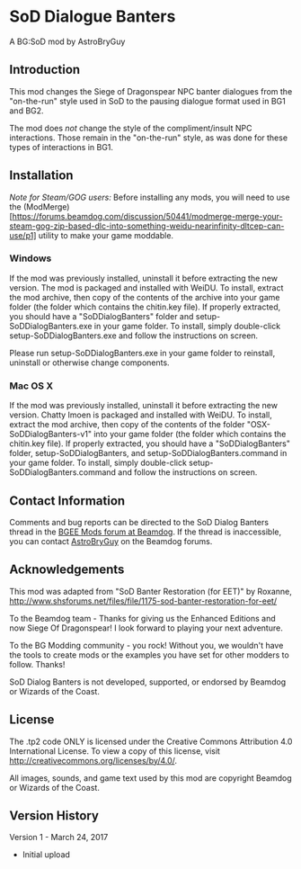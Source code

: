 # SoD Dialogue Banters
A BG:SoD mod by AstroBryGuy


## Introduction

This mod changes the Siege of Dragonspear NPC banter dialogues from the "on-the-run" style used in SoD to the pausing dialogue format used in BG1 and BG2.

The mod does *not* change the style of the compliment/insult NPC interactions. Those remain in the "on-the-run" style, as was done for these types of interactions in BG1.


## Installation

*Note for Steam/GOG users:* Before installing any mods, you will need to use the (ModMerge)[https://forums.beamdog.com/discussion/50441/modmerge-merge-your-steam-gog-zip-based-dlc-into-something-weidu-nearinfinity-dltcep-can-use/p1] utility to make your game moddable.

### Windows 
If the mod was previously installed, uninstall it before extracting the new version. The mod is packaged and installed with WeiDU. To install, extract the mod archive, then copy of the contents of the archive into your game folder (the folder which contains the chitin.key file). If properly extracted, you should have a "SoDDialogBanters" folder and setup-SoDDialogBanters.exe in your game folder. To install, simply double-click setup-SoDDialogBanters.exe and follow the instructions on screen. 

Please run setup-SoDDialogBanters.exe in your game folder to reinstall, uninstall or otherwise change components. 

### Mac OS X 
If the mod was previously installed, uninstall it before extracting the new version. Chatty Imoen is packaged and installed with WeiDU. To install, extract the mod archive, then copy of the contents of the folder "OSX-SoDDialogBanters-v1" into your game folder (the folder which contains the chitin.key file). If properly extracted, you should have a "SoDDialogBanters" folder, setup-SoDDialogBanters, and setup-SoDDialogBanters.command in your game folder. To install, simply double-click setup-SoDDialogBanters.command and follow the instructions on screen. 


## Contact Information

Comments and bug reports can be directed to the SoD Dialog Banters thread in the [BGEE Mods forum at Beamdog](https://forums.beamdog.com/categories/bg%3Aee-mods).  If the thread is inaccessible, you can contact [AstroBryGuy](https://forums.beamdog.com/profile/AstroBryGuy) on the Beamdog forums.


## Acknowledgements 

This mod was adapted from "SoD Banter Restoration (for EET)" by Roxanne, http://www.shsforums.net/files/file/1175-sod-banter-restoration-for-eet/

To the Beamdog team - Thanks for giving us the Enhanced Editions and now Siege Of Dragonspear! I look forward to playing your next adventure.

To the BG Modding community - you rock! Without you, we wouldn't have the tools to create mods or the examples you have set for other modders to follow. Thanks!

SoD Dialog Banters is not developed, supported, or endorsed by Beamdog or Wizards of the Coast.

## License

The .tp2 code ONLY is licensed under the Creative Commons Attribution 4.0 International License. To view a copy of this license, visit http://creativecommons.org/licenses/by/4.0/.

All images, sounds, and game text used by this mod are copyright Beamdog or Wizards of the Coast.

## Version History

Version 1 - March 24, 2017
* Initial upload
